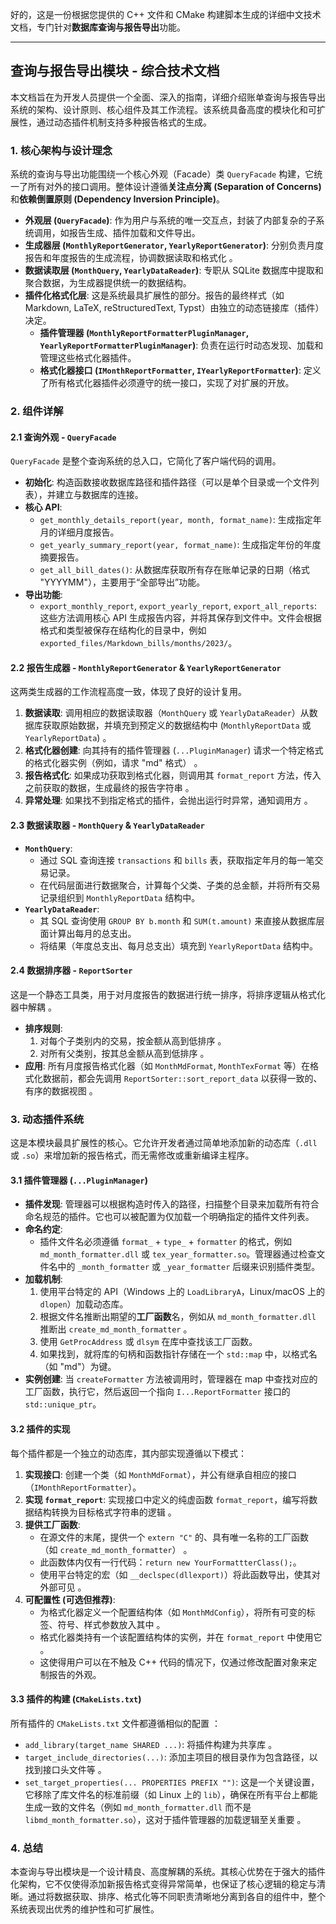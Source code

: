 好的，这是一份根据您提供的 C++ 文件和 CMake 构建脚本生成的详细中文技术文档，专门针对**数据库查询与报告导出**功能。

---

## **查询与报告导出模块 - 综合技术文档**

本文档旨在为开发人员提供一个全面、深入的指南，详细介绍账单查询与报告导出系统的架构、设计原则、核心组件及其工作流程。该系统具备高度的模块化和可扩展性，通过动态插件机制支持多种报告格式的生成。

### 1. 核心架构与设计理念

系统的查询与导出功能围绕一个核心外观（Facade）类 `QueryFacade` 构建，它统一了所有对外的接口调用。整体设计遵循**关注点分离 (Separation of Concerns)** 和**依赖倒置原则 (Dependency Inversion Principle)**。

-   **外观层 (`QueryFacade`)**: 作为用户与系统的唯一交互点，封装了内部复杂的子系统调用，如报告生成、插件加载和文件导出。
-   **生成器层 (`MonthlyReportGenerator`, `YearlyReportGenerator`)**: 分别负责月度报告和年度报告的生成流程，协调数据读取和格式化 。
-   **数据读取层 (`MonthQuery`, `YearlyDataReader`)**: 专职从 SQLite 数据库中提取和聚合数据，为生成器提供统一的数据结构。
-   **插件化格式化层**: 这是系统最具扩展性的部分。报告的最终样式（如 Markdown, LaTeX, reStructuredText, Typst）由独立的动态链接库（插件）决定。
    -   **插件管理器 (`MonthlyReportFormatterPluginManager`, `YearlyReportFormatterPluginManager`)**: 负责在运行时动态发现、加载和管理这些格式化器插件。
    -   **格式化器接口 (`IMonthReportFormatter`, `IYearlyReportFormatter`)**: 定义了所有格式化器插件必须遵守的统一接口，实现了对扩展的开放。

### 2. 组件详解

#### 2.1 查询外观 - `QueryFacade`

`QueryFacade` 是整个查询系统的总入口，它简化了客户端代码的调用。

-   **初始化**: 构造函数接收数据库路径和插件路径（可以是单个目录或一个文件列表），并建立与数据库的连接。
-   **核心 API**:
    -   `get_monthly_details_report(year, month, format_name)`: 生成指定年月的详细月度报告。
    -   `get_yearly_summary_report(year, format_name)`: 生成指定年份的年度摘要报告。
    -   `get_all_bill_dates()`: 从数据库获取所有存在账单记录的日期（格式 "YYYYMM"），主要用于“全部导出”功能。
-   **导出功能**:
    -   `export_monthly_report`, `export_yearly_report`, `export_all_reports`: 这些方法调用核心 API 生成报告内容，并将其保存到文件中。文件会根据格式和类型被保存在结构化的目录中，例如 `exported_files/Markdown_bills/months/2023/`。

#### 2.2 报告生成器 - `MonthlyReportGenerator` & `YearlyReportGenerator`

这两类生成器的工作流程高度一致，体现了良好的设计复用。

1.  **数据读取**: 调用相应的数据读取器（`MonthQuery` 或 `YearlyDataReader`）从数据库获取原始数据，并填充到预定义的数据结构中 (`MonthlyReportData` 或 `YearlyReportData`) 。
2.  **格式化器创建**: 向其持有的插件管理器 (`...PluginManager`) 请求一个特定格式的格式化器实例（例如，请求 "md" 格式） 。
3.  **报告格式化**: 如果成功获取到格式化器，则调用其 `format_report` 方法，传入之前获取的数据，生成最终的报告字符串 。
4.  **异常处理**: 如果找不到指定格式的插件，会抛出运行时异常，通知调用方 。

#### 2.3 数据读取器 - `MonthQuery` & `YearlyDataReader`

-   **`MonthQuery`**:
    -   通过 SQL 查询连接 `transactions` 和 `bills` 表，获取指定年月的每一笔交易记录。
    -   在代码层面进行数据聚合，计算每个父类、子类的总金额，并将所有交易记录组织到 `MonthlyReportData` 结构中。
-   **`YearlyDataReader`**:
    -   其 SQL 查询使用 `GROUP BY b.month` 和 `SUM(t.amount)` 来直接从数据库层面计算出每月的总支出。
    -   将结果（年度总支出、每月总支出）填充到 `YearlyReportData` 结构中。

#### 2.4 数据排序器 - `ReportSorter`

这是一个静态工具类，用于对月度报告的数据进行统一排序，将排序逻辑从格式化器中解耦 。

-   **排序规则**:
    1.  对每个子类别内的交易，按金额从高到低排序 。
    2.  对所有父类别，按其总金额从高到低排序 。
-   **应用**: 所有月度报告格式化器（如 `MonthMdFormat`, `MonthTexFormat` 等）在格式化数据前，都会先调用 `ReportSorter::sort_report_data` 以获得一致的、有序的数据视图 。

### 3. 动态插件系统

这是本模块最具扩展性的核心。它允许开发者通过简单地添加新的动态库（`.dll` 或 `.so`）来增加新的报告格式，而无需修改或重新编译主程序。

#### 3.1 插件管理器 (`...PluginManager`)

-   **插件发现**: 管理器可以根据构造时传入的路径，扫描整个目录来加载所有符合命名规范的插件。它也可以被配置为仅加载一个明确指定的插件文件列表。
-   **命名约定**:
    -   插件文件名必须遵循 `format_` + `type_` + `formatter` 的格式，例如 `md_month_formatter.dll` 或 `tex_year_formatter.so`。管理器通过检查文件名中的 `_month_formatter` 或 `_year_formatter` 后缀来识别插件类型。
-   **加载机制**:
    1.  使用平台特定的 API（Windows 上的 `LoadLibraryA`，Linux/macOS 上的 `dlopen`）加载动态库。
    2.  根据文件名推断出期望的**工厂函数**名，例如从 `md_month_formatter.dll` 推断出 `create_md_month_formatter` 。
    3.  使用 `GetProcAddress` 或 `dlsym` 在库中查找该工厂函数。
    4.  如果找到，就将库的句柄和函数指针存储在一个 `std::map` 中，以格式名（如 "md"）为键。
-   **实例创建**: 当 `createFormatter` 方法被调用时，管理器在 map 中查找对应的工厂函数，执行它，然后返回一个指向 `I...ReportFormatter` 接口的 `std::unique_ptr`。

#### 3.2 插件的实现

每个插件都是一个独立的动态库，其内部实现遵循以下模式：

1.  **实现接口**: 创建一个类（如 `MonthMdFormat`），并公有继承自相应的接口（`IMonthReportFormatter`）。
2.  **实现 `format_report`**: 实现接口中定义的纯虚函数 `format_report`，编写将数据结构转换为目标格式字符串的逻辑 。
3.  **提供工厂函数**:
    -   在源文件的末尾，提供一个 `extern "C"` 的、具有唯一名称的工厂函数（如 `create_md_month_formatter`） 。
    -   此函数体内仅有一行代码：`return new YourFormattterClass();`。
    -   使用平台特定的宏（如 `__declspec(dllexport)`）将此函数导出，使其对外部可见 。
4.  **可配置性 (可选但推荐)**:
    -   为格式化器定义一个配置结构体（如 `MonthMdConfig`），将所有可变的标签、符号、样式参数放入其中 。
    -   格式化器类持有一个该配置结构体的实例，并在 `format_report` 中使用它 。
    -   这使得用户可以在不触及 C++ 代码的情况下，仅通过修改配置对象来定制报告的外观。

#### 3.3 插件的构建 (`CMakeLists.txt`)

所有插件的 `CMakeLists.txt` 文件都遵循相似的配置 ：

-   `add_library(target_name SHARED ...)`: 将插件构建为共享库 。
-   `target_include_directories(...)`: 添加主项目的根目录作为包含路径，以找到接口头文件等 。
-   `set_target_properties(... PROPERTIES PREFIX "")`: 这是一个关键设置，它移除了库文件名的标准前缀（如 Linux 上的 `lib`），确保在所有平台上都能生成一致的文件名（例如 `md_month_formatter.dll` 而不是 `libmd_month_formatter.so`），这对于插件管理器的加载逻辑至关重要 。

### 4. 总结

本查询与导出模块是一个设计精良、高度解耦的系统。其核心优势在于强大的插件化架构，它不仅使得添加新报告格式变得异常简单，也保证了核心逻辑的稳定与清晰。通过将数据获取、排序、格式化等不同职责清晰地分离到各自的组件中，整个系统表现出优秀的维护性和可扩展性。